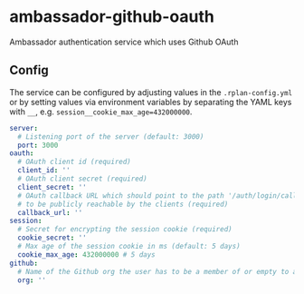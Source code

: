 # ambassador-github-oauth
Ambassador authentication service which uses Github OAuth

## Config

The service can be configured by adjusting values in the `.rplan-config.yml` or by setting values
via environment variables by separating the YAML keys with `__`, e.g. `session__cookie_max_age=432000000`.

```yaml
server:
  # Listening port of the server (default: 3000)
  port: 3000
oauth:
  # OAuth client id (required)
  client_id: ''
  # OAuth client secret (required)
  client_secret: ''
  # OAuth callback URL which should point to the path '/auth/login/callback' on this server and has
  # to be publicly reachable by the clients (required)
  callback_url: ''
session:
  # Secret for encrypting the session cookie (required)
  cookie_secret: ''
  # Max age of the session cookie in ms (default: 5 days)
  cookie_max_age: 432000000 # 5 days
github:
  # Name of the Github org the user has to be a member of or empty to allow all users (default: empty)
  org: ''
```

